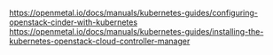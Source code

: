 https://openmetal.io/docs/manuals/kubernetes-guides/configuring-openstack-cinder-with-kubernetes
https://openmetal.io/docs/manuals/kubernetes-guides/installing-the-kubernetes-openstack-cloud-controller-manager
